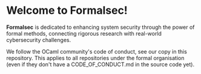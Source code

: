 # Welcome to Formalsec!

**Formalsec** is dedicated to enhancing system security through the power of formal methods, connecting rigorous research with real-world cybersecurity challenges.

We follow the OCaml community's code of conduct, see our copy in this repository. This applies to all repositories under the formal organisation (even if they don't have a CODE_OF_CONDUCT.md in the source code yet).
